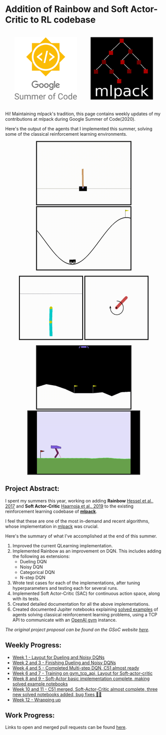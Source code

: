 # Addition of Rainbow and Soft Actor-Critic to RL codebase

<p align="center">
<a href="https://summerofcode.withgoogle.com/"><img style="padding: 20px;" alt="drawing" src="GSoC_logo.png" height="200"></a>
<a href="https://www.mlpack.org/"><img style="padding: 20px;" alt="drawing" src="mlpack.png" height="200"></a>
</p>

Hi! Maintaining mlpack's tradition, this page contains weekly updates of my contributions at mlpack during Google Summer of Code(2020).


Here's the output of the agents that I implemented this summer, solving some of the classical reinforcement learning environments.

<p align="center">
<a href="https://nishantkr18.github.io/GSoC-2020-mlpack/week-01/week-01.html"><img border="3" alt="drawing" src="week-01/solved-cartpole.gif" height="200"></a>
<a href="https://nishantkr18.github.io/GSoC-2020-mlpack/week-08-and-09/week-08-and-09.html"><img border="3" alt="drawing" src="week-08-and-09/output.gif" height="200"></a>
</p>

<p align="center">
<a href="https://nishantkr18.github.io/GSoC-2020-mlpack/week-10-and-11/week-10-and-11.html"><img border="3" alt="drawing" src="week-10-and-11/acrobot.gif" height="200"></a>
<a href="https://nishantkr18.github.io/GSoC-2020-mlpack/week-10-and-11/week-10-and-11.html"><img border="3" alt="drawing" src="week-10-and-11/pendulum.gif" height="200"></a>
</p>

<p align="center">
<a href="https://nishantkr18.github.io/GSoC-2020-mlpack/week-10-and-11/week-10-and-11.html"><img border="3" alt="drawing" src="week-10-and-11/lunar_lander.gif" height="200"></a>
<a href="https://nishantkr18.github.io/GSoC-2020-mlpack/week-12/week-12.html"><img border="3" alt="drawing" src="week-12/walking.gif" height="200"></a>
</p>


## Project Abstract:
I spent my summers this year, working on adding **Rainbow** [Hessel et al., 2017](https://arxiv.org/abs/1710.02298) and **Soft Actor-Critic** [Haarnoja et al., 2019](https://arxiv.org/abs/1812.05905) to the existing reinforcement learning codebase of **[mlpack](http://mlpack.org/)**.

I feel that these are one of the most in-demand and recent algorithms, whose implementation in [mlpack](http://mlpack.org/) was crucial.

Here's the summary of what I've accomplished at the end of this summer.

1. Improved the current QLearning implementation.
2. Implemented Rainbow as an improvement on DQN. This includes adding the following as extensions:
    - Dueling DQN
    - Noisy DQN
    - Categorical DQN
    - N-step DQN
3. Wrote test cases for each of the implementations, after tuning hyperparameters and testing each for several runs.
4. Implemented Soft Actor-Critic (SAC) for continuous action space, along with its tests.
5. Created detailed documentation for all the above implementations.
6. Created documented Jupiter notebooks explaining [solved examples](https://github.com/mlpack/examples) of agents solving classical reinforcement learning problems, using a TCP API to communicate with an [OpenAI gym](https://gym.openai.com/) instance.

*The original project proposal can be found on the GSoC website [here](https://summerofcode.withgoogle.com/projects/#4766925516701696).*

## Weekly Progress:
- [Week 1  - Layout for Dueling and Noisy DQNs](week-01/week-01.md)
-  [Week 2 and 3  - Finishing Dueling and Noisy DQNs](week-02-and-03/week-02-and-03.md)
- [Week 4 and 5  - Completed Multi-step DQN, C51 almost ready](week-04-and-05/week-04-and-05.md) 
- [Week 6 and 7  - Training on gym_tcp_api, Layout for Soft-actor-critic](week-06-and-07/week-06-and-07.md)
- [Week 8 and 9  - Soft-Actor basic implementation complete, making solved example notebooks](week-08-and-09/week-08-and-09.md)
- [Week 10 and 11  - C51 merged, Soft-Actor-Critic almost complete, three new solved notebooks added, bug fixes 🐛🐛](week-10-and-11/week-10-and-11.md)
- [Week 12 - Wrapping up](week-12/week-12.md)

## Work Progress:
Links to open and merged pull requests can be found [here](PRs.md).
